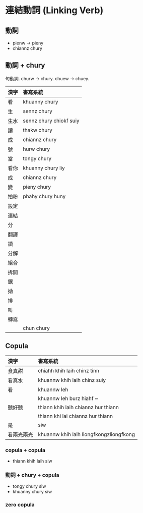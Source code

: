 # 連結動詞 (Linking Verb)

## 動詞

* pienw -> pieny
* chiannz chury

## 動詞 + chury

句動詞. churw -> chury. chuew -> chuey.

| 漢字 | 書寫系統 |
| :--- | :--- |
| 看 | khuanny chury |
| 生 | sennz chury |
| 生水 | sennz chury chiokf suiy |
| 讀 | thakw chury |
| 成 | chiannz chury |
| 號 | hurw chury |
| 當 | tongy chury |
| 看你 | khuanny chury liy |
| 成 | chiannz chury |
| 變 | pieny chury |
| 拍粉 | phahy chury huny |
| 設定 ||
| 連結 ||
| 分 ||
| 翻譯 ||
| 讀 ||
| 分解 ||
| 組合 ||
| 拆開 ||
| 鋸 ||
| 拗 ||
| 排 ||
| 叫 ||
| 轉寫 ||
|| chun chury |

## Copula

| 漢字 | 書寫系統 |
| :--- | :--- |
| 食真甜 | chiahh khih laih chinz tinn |
| 看真水 | khuannw khih laih chinz suiy |
| 看 | khuannw leh |
|| khuannw leh burz hiahf ~ |
| 聽好聽 | thiann khih laih chiannz hur thiann |
|| thiann khi lai chiannz hur thiann |
| 是 | siw |
| 看兩光兩光 | khuannw khih laih liongfkongzliongfkong |

### copula + copula

* thiann khih laih siw

### 動詞 + chury + copula

* tongy chury siw
* khuanny chury siw

### zero copula
